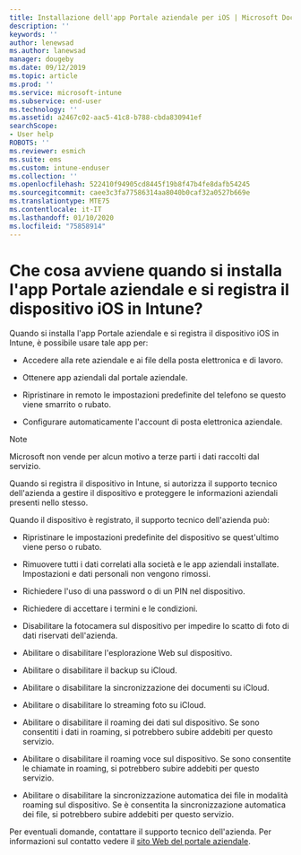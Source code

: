```yaml
---
title: Installazione dell'app Portale aziendale per iOS | Microsoft Docs
description: ''
keywords: ''
author: lenewsad
ms.author: lanewsad
manager: dougeby
ms.date: 09/12/2019
ms.topic: article
ms.prod: ''
ms.service: microsoft-intune
ms.subservice: end-user
ms.technology: ''
ms.assetid: a2467c02-aac5-41c8-b788-cbda830941ef
searchScope:
- User help
ROBOTS: ''
ms.reviewer: esmich
ms.suite: ems
ms.custom: intune-enduser
ms.collection: ''
ms.openlocfilehash: 522410f94905cd8445f19b8f47b4fe8dafb54245
ms.sourcegitcommit: caee3c3fa77586314aa8040b0caf32a0527b669e
ms.translationtype: MTE75
ms.contentlocale: it-IT
ms.lasthandoff: 01/10/2020
ms.locfileid: "75858914"
---
```

# <a name="what-happens-if-you-install-the-company-portal-app-and-enroll-your-ios-device-in-intune"></a>Che cosa avviene quando si installa l'app Portale aziendale e si registra il dispositivo iOS in Intune?

Quando si installa l'app Portale aziendale e si registra il dispositivo iOS in Intune, è possibile usare tale app per:

- Accedere alla rete aziendale e ai file della posta elettronica e di lavoro.

- Ottenere app aziendali dal portale aziendale.

- Ripristinare in remoto le impostazioni predefinite del telefono se questo viene smarrito o rubato.

- Configurare automaticamente l'account di posta elettronica aziendale.

> [!NOTE]
> Microsoft non vende per alcun motivo a terze parti i dati raccolti dal servizio.  

Quando si registra il dispositivo in Intune, si autorizza il supporto tecnico dell'azienda a gestire il dispositivo e proteggere le informazioni aziendali presenti nello stesso.  

Quando il dispositivo è registrato, il supporto tecnico dell'azienda può:

- Ripristinare le impostazioni predefinite del dispositivo se quest'ultimo viene perso o rubato.

- Rimuovere tutti i dati correlati alla società e le app aziendali installate. Impostazioni e dati personali non vengono rimossi.

- Richiedere l'uso di una password o di un PIN nel dispositivo.

- Richiedere di accettare i termini e le condizioni.

- Disabilitare la fotocamera sul dispositivo per impedire lo scatto di foto di dati riservati dell'azienda.

- Abilitare o disabilitare l'esplorazione Web sul dispositivo.

- Abilitare o disabilitare il backup su iCloud.

- Abilitare o disabilitare la sincronizzazione dei documenti su iCloud.

- Abilitare o disabilitare lo streaming foto su iCloud.

- Abilitare o disabilitare il roaming dei dati sul dispositivo. Se sono consentiti i dati in roaming, si potrebbero subire addebiti per questo servizio.

- Abilitare o disabilitare il roaming voce sul dispositivo. Se sono consentite le chiamate in roaming, si potrebbero subire addebiti per questo servizio.

- Abilitare o disabilitare la sincronizzazione automatica dei file in modalità roaming sul dispositivo. Se è consentita la sincronizzazione automatica dei file, si potrebbero subire addebiti per questo servizio.



Per eventuali domande, contattare il supporto tecnico dell'azienda. Per informazioni sul contatto vedere il [sito Web del portale aziendale](https://go.microsoft.com/fwlink/?linkid=2010980).
